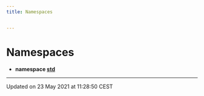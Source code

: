 ```yaml
---
title: Namespaces


---
```


# Namespaces



* **namespace [std](https://github.com/devel0/iot-utils/tree/main/data/api/Namespaces/namespacestd.md)** 



-------------------------------

Updated on 23 May 2021 at 11:28:50 CEST
